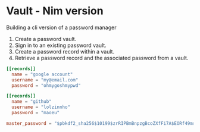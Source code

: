 # Vault - Nim version

Building a cli version of a password manager

1. Create a password vault.
2. Sign in to an existing password vault.
3. Create a password record within a vault.
4. Retrieve a password record and the associated password from a vault.

```toml
[[records]]
  name = "google account"
  username = "my@email.com"
  password = "ohmygoshmypwd"

[[records]]
  name = "github"
  username = "lolzinnho"
  password = "maoeu"

master_password = "$pbkdf2_sha256$10199$zrRIPBmBnpzgBcoZXfFi7A$EORf49mr+1nqF/s0gmSm5NqRmFDFOgPmUruHDtPATrU"
```

